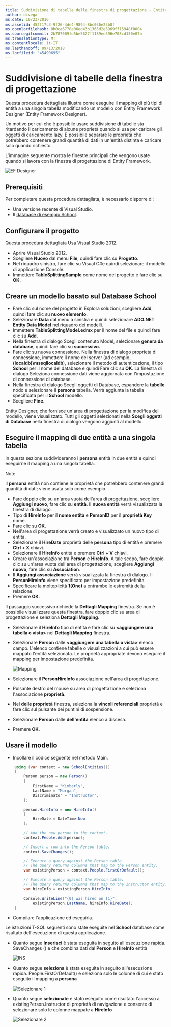 ```yaml
---
title: Suddivisione di tabelle della finestra di progettazione - Entity Framework 6
author: divega
ms.date: 10/23/2016
ms.assetid: 452f17c3-9f26-4de4-9894-8bc036e23b0f
ms.openlocfilehash: 8b0ca6778a06ed43b1365d2e5969ff15948f8004
ms.sourcegitcommit: 2b787009fd5be5627f1189ee396e708cd130e07b
ms.translationtype: MT
ms.contentlocale: it-IT
ms.lasthandoff: 09/13/2018
ms.locfileid: "45490695"
---
```

# <a name="designer-table-splitting"></a>Suddivisione di tabelle della finestra di progettazione
Questa procedura dettagliata illustra come eseguire il mapping di più tipi di entità a una singola tabella modificando un modello con Entity Framework Designer (Entity Framework Designer).

Un motivo per cui che è possibile usare suddivisione di tabelle sta ritardando il caricamento di alcune proprietà quando si usa per caricare gli oggetti di caricamento lazy. È possibile separare le proprietà che potrebbero contenere grandi quantità di dati in un'entità distinta e caricare solo quando richiesto.

L'immagine seguente mostra le finestre principali che vengono usate quando si lavora con la finestra di progettazione di Entity Framework.

![EF Designer](~/ef6/media/efdesigner.png)

## <a name="prerequisites"></a>Prerequisiti

Per completare questa procedura dettagliata, è necessario disporre di:

- Una versione recente di Visual Studio.
- Il [database di esempio School](~/ef6/resources/school-database.md).

## <a name="set-up-the-project"></a>Configurare il progetto

Questa procedura dettagliata Usa Visual Studio 2012.

-   Aprire Visual Studio 2012.
-   Scegliere **Nuovo** dal menu **File**, quindi fare clic su **Progetto**.
-   Nel riquadro sinistro, fare clic su Visual C\#e quindi selezionare il modello di applicazione Console.
-   Immettere **TableSplittingSample** come nome del progetto e fare clic su **OK**.

## <a name="create-a-model-based-on-the-school-database"></a>Creare un modello basato sul Database School

-   Fare clic sul nome del progetto in Esplora soluzioni, scegliere **Add**, quindi fare clic su **nuovo elemento**.
-   Selezionare **Data** dal menu a sinistra e quindi selezionare **ADO.NET Entity Data Model** nel riquadro dei modelli.
-   Immettere **TableSplittingModel.edmx** per il nome del file e quindi fare clic su **Add**.
-   Nella finestra di dialogo Scegli contenuto Model, selezionare **genera da database**, quindi fare clic su **successivo.**
-   Fare clic su nuova connessione. Nella finestra di dialogo proprietà di connessione, immettere il nome del server (ad esempio, **(localdb)\\mssqllocaldb**), selezionare il metodo di autenticazione, il tipo **School** per il nome del database e quindi Fare clic su **OK**.
    La finestra di dialogo Seleziona connessione dati viene aggiornata con l'impostazione di connessione di database.
-   Nella finestra di dialogo Scegli oggetti di Database, espandere la **tabelle** nodo e selezionare il **persona** tabella. Verrà aggiunta la tabella specificata per il **School** modello.
-   Scegliere **Fine**.

Entity Designer, che fornisce un'area di progettazione per la modifica del modello, viene visualizzato. Tutti gli oggetti selezionati nella **Scegli oggetti di Database** nella finestra di dialogo vengono aggiunti al modello.

## <a name="map-two-entities-to-a-single-table"></a>Eseguire il mapping di due entità a una singola tabella

In questa sezione suddivideranno i **persona** entità in due entità e quindi eseguirne il mapping a una singola tabella.

> [!NOTE]
> Il **persona** entità non contiene le proprietà che potrebbero contenere grandi quantità di dati; viene usata solo come esempio.

-   Fare doppio clic su un'area vuota dell'area di progettazione, scegliere **Aggiungi nuovo**, fare clic su **entità**.
    Il **nuova entità** verrà visualizzata la finestra di dialogo.
-   Tipo di **HireInfo** per il **nome entità** e **PersonID** per il **proprietà Key** nome.
-   Fare clic su **OK**.
-   Nell'area di progettazione verrà creato e visualizzato un nuovo tipo di entità.
-   Selezionare il **HireDate** proprietà delle **persona** tipo di entità e premere **Ctrl + X** chiavi.
-   Selezionare il **HireInfo** entità e premere **Ctrl + V** chiavi.
-   Creare un'associazione tra **Person** e **HireInfo**. A tale scopo, fare doppio clic su un'area vuota dell'area di progettazione, scegliere **Aggiungi nuovo**, fare clic su **Association**.
-   Il **Aggiungi associazione** verrà visualizzata la finestra di dialogo. Il **PersonHireInfo** viene specificato per impostazione predefinita.
-   Specificare la molteplicità **1(One)** a entrambe le estremità della relazione.
-   Premere **OK**.

Il passaggio successivo richiede la **Dettagli Mapping** finestra. Se non è possibile visualizzare questa finestra, fare doppio clic su area di progettazione e seleziona **Dettagli Mapping**.

-   Selezionare il **HireInfo** tipo di entità e fare clic su **&lt;aggiungere una tabella o vista&gt;** nel **Dettagli Mapping** finestra.
-   Selezionare **Person** dalle **&lt;aggiungere una tabella o vista&gt;** elenco campo. L'elenco contiene tabelle o visualizzazioni a cui può essere mappato l'entità selezionata.
    Le proprietà appropriate devono eseguire il mapping per impostazione predefinita.

    ![Mapping](~/ef6/media/mapping.png)

-   Selezionare il **PersonHireInfo** associazione nell'area di progettazione.
-   Pulsante destro del mouse su area di progettazione e seleziona l'associazione **proprietà**.
-   Nel **delle proprietà** finestra, seleziona la **vincoli referenziali** proprietà e fare clic sul pulsante dei puntini di sospensione.
-   Selezionare **Person** dalle **dell'entità** elenco a discesa.
-   Premere **OK**.

 

## <a name="use-the-model"></a>Usare il modello

-   Incollare il codice seguente nel metodo Main.

``` csharp
    using (var context = new SchoolEntities())
    {
        Person person = new Person()
        {
            FirstName = "Kimberly",
            LastName = "Morgan",
            Discriminator = "Instructor",
        };

        person.HireInfo = new HireInfo()
        {
            HireDate = DateTime.Now
        };

        // Add the new person to the context.
        context.People.Add(person);

        // Insert a row into the Person table.  
        context.SaveChanges();

        // Execute a query against the Person table.
        // The query returns columns that map to the Person entity.
        var existingPerson = context.People.FirstOrDefault();

        // Execute a query against the Person table.
        // The query returns columns that map to the Instructor entity.
        var hireInfo = existingPerson.HireInfo;

        Console.WriteLine("{0} was hired on {1}",
            existingPerson.LastName, hireInfo.HireDate);
    }
```
-   Compilare l'applicazione ed eseguirla.

Le istruzioni T-SQL seguenti sono state eseguite nel **School** database come risultato dell'esecuzione di questa applicazione. 

-   Quanto segue **Inserisci** è stata eseguita in seguito all'esecuzione rapida. SaveChanges () e che combina dati dal **Person** e **HireInfo** entità

    ![INS](~/ef6/media/insert.png)

-   Quanto segue **seleziona** è stata eseguita in seguito all'esecuzione rapida. People.FirstOrDefault() e seleziona solo le colonne di cui è stato eseguito il mapping a **persona**

    ![Selezionare 1](~/ef6/media/select1.png)

-   Quanto segue **selezionate** è stato eseguito come risultato l'accesso a existingPerson.Instructor di proprietà di navigazione e consente di selezionare solo le colonne mappate a **HireInfo**

    ![Selezionare 2](~/ef6/media/select2.png)
